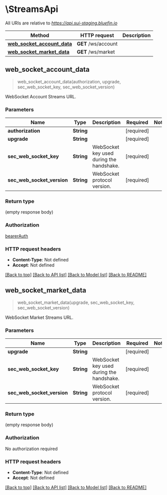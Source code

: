 # \StreamsApi

All URIs are relative to *https://api.sui-staging.bluefin.io*

Method | HTTP request | Description
------------- | ------------- | -------------
[**web_socket_account_data**](StreamsApi.md#web_socket_account_data) | **GET** /ws/account | 
[**web_socket_market_data**](StreamsApi.md#web_socket_market_data) | **GET** /ws/market | 



## web_socket_account_data

> web_socket_account_data(authorization, upgrade, sec_web_socket_key, sec_web_socket_version)


WebSocket Account Streams URL.

### Parameters


Name | Type | Description  | Required | Notes
------------- | ------------- | ------------- | ------------- | -------------
**authorization** | **String** |  | [required] |
**upgrade** | **String** |  | [required] |
**sec_web_socket_key** | **String** | WebSocket key used during the handshake. | [required] |
**sec_web_socket_version** | **String** | WebSocket protocol version. | [required] |

### Return type

 (empty response body)

### Authorization

[bearerAuth](../README.md#bearerAuth)

### HTTP request headers

- **Content-Type**: Not defined
- **Accept**: Not defined

[[Back to top]](#) [[Back to API list]](../README.md#documentation-for-api-endpoints) [[Back to Model list]](../README.md#documentation-for-models) [[Back to README]](../README.md)


## web_socket_market_data

> web_socket_market_data(upgrade, sec_web_socket_key, sec_web_socket_version)


WebSocket Market Streams URL.

### Parameters


Name | Type | Description  | Required | Notes
------------- | ------------- | ------------- | ------------- | -------------
**upgrade** | **String** |  | [required] |
**sec_web_socket_key** | **String** | WebSocket key used during the handshake. | [required] |
**sec_web_socket_version** | **String** | WebSocket protocol version. | [required] |

### Return type

 (empty response body)

### Authorization

No authorization required

### HTTP request headers

- **Content-Type**: Not defined
- **Accept**: Not defined

[[Back to top]](#) [[Back to API list]](../README.md#documentation-for-api-endpoints) [[Back to Model list]](../README.md#documentation-for-models) [[Back to README]](../README.md)

